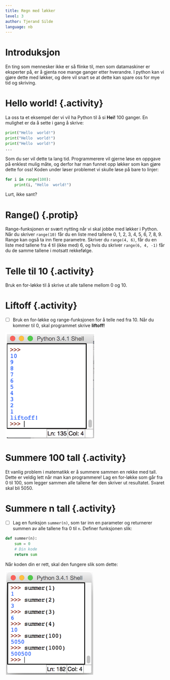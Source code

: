 ```yaml
---
title: Regn med løkker
level: 3
author: Tjerand Silde
language: nb
---
```



# Introduksjon
En ting som mennesker ikke er så flinke til, men som datamaskiner er eksperter
på, er å gjenta noe mange ganger etter hverandre. I python kan vi gjøre dette
med løkker, og dere vil snart se at dette kan spare oss for mye tid og
skriving.

# Hello world! {.activity}
La oss ta et eksempel der vi vil ha Python til å si **Hei!** 100 ganger. En
mulighet er da å sette i gang å skrive:

```python
print("Hello  world!")
print("Hello  world!")
print("Hello  world!")
...
```
Som du ser vil dette ta lang tid. Programmerere vil gjerne løse en oppgave
på enklest mulig måte, og derfor har man funnet opp løkker som kan gjøre dette for oss! Koden under løser problemet vi skulle løse på bare to linjer:

```python
for i in range(100):
    print(i, "Hello  world!")
```

Lurt, ikke sant?

# Range() {.protip}
Range-funksjonen er svært nytting når vi skal jobbe med løkker i Python. Når
du skriver `range(10)` får du en liste med tallene 0, 1, 2, 3, 4, 5, 6, 7, 8,
9. Range kan også ta inn flere parametre. Skriver du `range(4, 6)`, får
du en liste med tallene fra 4 til (ikke med) 6, og hvis du skriver
`range(6, 4, -1)` får du de samme tallene i motsatt rekkefølge.

# Telle til 10 {.activity}
Bruk en for-løkke til å skrive ut alle tallene mellom 0 og 10.

# Liftoff {.activity}
- [ ] Bruk en for-løkke og range-funksjonen for å telle ned fra 10. Når du kommer
til 0, skal programmet skrive **liftoff!**

![](liftoff.png "program som teller ned til liftoff")

# Summere 100 tall {.activity}
Et vanlig problem i matematikk er å summere sammen en rekke med tall. Dette
er veldig lett når man kan programmere! Lag en for-løkke som går fra 0 til
100, som legger sammen alle tallene før den skriver ut resultatet. Svaret skal
bli 5050.

# Summere n tall {.activity}
- [ ] Lag en funksjon `summer(n)`, som tar inn en parameter og returnerer summen av
alle tallene fra 0 til `n`. Definer funksjonen slik:

```python
def summer(n):
    sum = 0
    # Din kode
    return sum
```

Når koden din er rett, skal den fungere slik som dette:

![](summer.png "summering av tallrekker med python")
